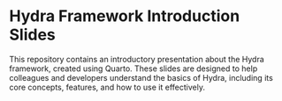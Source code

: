 # Hydra Framework Introduction Slides

This repository contains an introductory presentation about the Hydra framework, created using Quarto. These slides are designed to help colleagues and developers understand the basics of Hydra, including its core concepts, features, and how to use it effectively.
